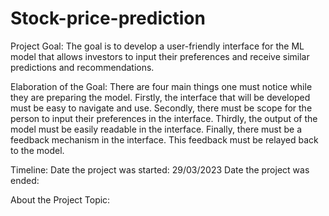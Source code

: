 # Stock-price-prediction

Project Goal: The goal is to develop a user-friendly interface for the ML model that allows investors to input their preferences and receive similar predictions and recommendations. 

Elaboration of the Goal: There are four main things one must notice while they are preparing the model. Firstly, the interface that will be developed must be easy to navigate and use. Secondly, there must be scope for the person to input their preferences in the interface. Thirdly, the output of the model must be easily readable in the interface. Finally, there must be a feedback mechanism in the interface. This feedback must be relayed back to the model. 


Timeline: Date the project was started: 29/03/2023
          Date the project was ended: 
          
About the Project Topic: 
